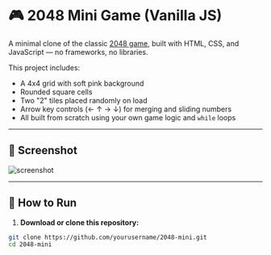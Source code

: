 # 🎮 2048 Mini Game (Vanilla JS)

A minimal clone of the classic [2048 game](https://play2048.co), built with HTML, CSS, and JavaScript — no frameworks, no libraries.

This project includes:
- A 4x4 grid with soft pink background
- Rounded square cells
- Two "2" tiles placed randomly on load
- Arrow key controls (← ↑ → ↓) for merging and sliding numbers
- All built from scratch using your own game logic and `while` loops

---

## 📸 Screenshot

![screenshot](screenshot.png) <!-- Optional: add a screenshot of your game -->

---

## 🚀 How to Run

1. **Download or clone this repository:**

```bash
git clone https://github.com/yourusername/2048-mini.git
cd 2048-mini
